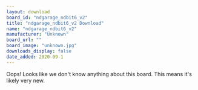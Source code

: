 ```yaml
---
layout: download
board_id: "ndgarage_ndbit6_v2"
title: "ndgarage_ndbit6_v2 Download"
name: "ndgarage_ndbit6_v2"
manufacturer: "Unknown"
board_url: ""
board_image: "unknown.jpg"
downloads_display: false
date_added: 2020-09-1
---
```


Oops! Looks like we don't know anything about this board. This means it's likely very new.
